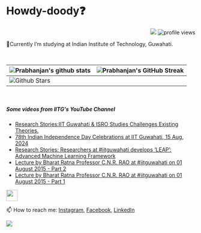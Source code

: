 <h1> Howdy-doody❓  </h1>
<p align='center'>
</p>
<p align="right">
  <img src="https://img.shields.io/github/forks/prabhanjan-jadhav/prabhanjan-jadhav?style=social"></img>
  <img src="https://gpvc.arturio.dev/prabhanjan-jadhav" alt="profile views">
</p>


🏫Currently I’m studying at Indian Institute of Technology, Guwahati. 


<br>

| ![Prabhanjan's github stats](https://github-readme-stats.vercel.app/api?username=prabhanjan-jadhav&show_icons=true&theme=tokyonight) | ![Prabhanjan's GitHub Streak](https://github-readme-streak-stats.herokuapp.com/?user=prabhanjan-jadhav&theme=tokyonight) |
| --- | --- |
| ![Github Stars](https://github-readme-stats.vercel.app/api?username=prabhanjan-jadhav&show_icons=true&locale=en&count_private=true&hide_rank=true&custom_title=My%20GitHub%20Stats&disable_animations=true&theme=tokyonight)

<br>


##### Some videos from IITG's YouTube Channel
<!-- YOUTUBE-VIDEOS-LIST:START -->
- [Research Stories:IIT Guwahati &amp; ISRO Studies Challenges Existing Theories.](https://www.youtube.com/watch?v=tmw_G-PcJr4)
- [78th Indian Independence Day Celebrations at IIT Guwahati, 15 Aug, 2024](https://www.youtube.com/watch?v=P-_Gno2EO6o)
- [Research Stories: Researchers at #iitguwahati develops ‘LEAP’: Advanced Machine Learning Framework](https://www.youtube.com/watch?v=uESLoIU1XAU)
- [Lecture by Bharat Ratna Professor C.N.R. RAO at #iitguwahati on 01 August 2015 - Part 2](https://www.youtube.com/watch?v=69hhrwFUsM4)
- [Lecture by Bharat Ratna Professor C.N.R. RAO at #iitguwahati on 01 August 2015 - Part 1](https://www.youtube.com/watch?v=xf5qg15UyTM)
<!-- YOUTUBE-VIDEOS-LIST:END -->
<p align="left">
<img src = "https://raw.githubusercontent.com/MartinHeinz/MartinHeinz/master/wave.gif" width = 30px>
</p>

📫 How to reach me: [Instagram](https://www.instagram.com/prabhanjanjadhav273/), [Facebook](https://www.facebook.com/profile.php?id=100075065617822), [LinkedIn](https://www.linkedin.com/in/prabhanjan-jadhav-18a176224/)

<p align="left">
  <img src="https://capsule-render.vercel.app/api?type=waving&color=gradient&height=60&section=footer&width=100"/>
</p>
<!--
**prabhanjan-jadhav/prabhanjan-jadhav** is a ✨ _special_ ✨ repository because its `README.md` (this file) appears on your GitHub profile.

